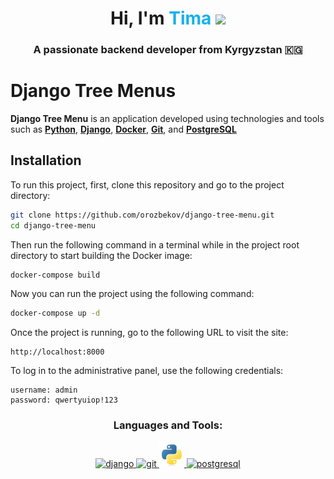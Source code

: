 <h1 align="center">Hi, I'm <span style="color:#15B1ED;">Tima</span>
<img src="https://github.com/blackcater/blackcater/raw/main/images/Hi.gif" height="32"/></h1>
<h3 align="center">A passionate backend developer from Kyrgyzstan 🇰🇬</h3>

# Django Tree Menus
**Django Tree Menu** is an application developed using technologies and tools such as **[Python](https://www.python.org)**, **[Django](https://www.djangoproject.com/)**, **[Docker](https://www.docker.com/)**, **[Git](https://git-scm.com/)**, and **[PostgreSQL](https://www.postgresql.org/)**

## Installation

To run this project, first, clone this repository and go to the project directory:


```bash
git clone https://github.com/orozbekov/django-tree-menu.git
cd django-tree-menu
```
Then run the following command in a terminal while in the project root directory to start building the Docker image:
```bash
docker-compose build
```
Now you can run the project using the following command:
```bash
docker-compose up -d
```

Once the project is running, go to the following URL to visit the site:

```
http://localhost:8000
```
To log in to the administrative panel, use the following credentials:
```
username: admin
password: qwertyuiop!123
```

<h3 align="center">Languages and Tools:</h3>
<p align="center">
<a href="https://www.djangoproject.com/" target="_blank" rel="noreferrer"> 
    <img src="https://cdn.worldvectorlogo.com/logos/django.svg" alt="django" width="40" height="40"/> 
</a> 
<a href="https://git-scm.com/" target="_blank" rel="noreferrer"> 
    <img src="https://www.vectorlogo.zone/logos/git-scm/git-scm-icon.svg" alt="git" width="40" height="40"/> 
</a> 
<a href="https://www.python.org" target="_blank" rel="noreferrer"> 
    <img src="https://raw.githubusercontent.com/devicons/devicon/master/icons/python/python-original.svg" alt="python" width="40" height="40"/> 
</a>  
<a href="https://www.postgresql.org/" target="_blank" rel="noreferrer"> 
    <img src="https://www.postgresql.org/media/img/about/press/elephant.png" alt="postgresql" width="40" height="40"/> 
</a>
</p>